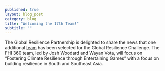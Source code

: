 ```yaml
---
published: true
layout: blog_post
category: blog
title: "Welcoming the 17th Team!"
subtitle: ""
---
```


The Global Resilience Partnership is delighted to share the news that one additional [team](/teams) has been selected for the Global Resilience Challenge. The FHI 360 team, led by Josh Woodard and Wayan Vota, will focus on “Fostering Climate Resilience through Entertaining Games” with a focus on building resilience in South and Southeast Asia.
